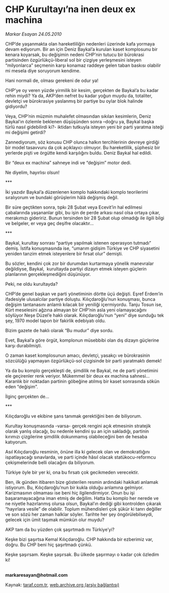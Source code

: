 # CHP Kurultayı’na inen deux ex machina

*Markar Esayan 24.05.2010*

<div class="yazi"><p>CHP’de yaşanmakta olan hareketliliğin nedenleri üzerinde kafa yormaya devam ediyorum. Bir an için Deniz Baykal’a kurulan kaset komplosunu bir kenara koyarsak, bu değişimin nedeni CHP’nin tutucu bir bürokrasi partisinden özgürlükçü-liberal sol bir çizgiye yerleşmesini isteyen “milyonlarca” seçmenin karşı konamaz raddeye gelen taban baskısı olabilir mi mesela diye soruyorum kendime.</p>
<p>Hani normali de, olması gerekeni de odur ya!</p>
<p>CHP’ye oy veren yüzde yirmilik bir kesim, gerçekten de Baykal’a bu kadar rehin miydi? Ya da, AKP’den nefret bu kadar yoğun muydu da, totaliter, devletçi ve bürokrasiye yaslanmış bir partiye bu oylar blok halinde gidiyordu?</p>
<p>Veya, CHP’nin müzmin muhalefet olmasından sıkılan kesimlerin, Deniz Baykal’ın özlemle beklenen düşüşünden sonra –doğru ya, Baykal başka türlü nasıl gidebilirdi ki?- iktidarı tutkuyla isteyen yeni bir parti yaratma isteği mi değişimi getirdi?</p>
<p>Zannediyorum, söz konusu CHP olunca halkın tercihlerinin devreye girdiği bir model tasavvuru da çok açıklayıcı olmuyor. Bu hareketlilik, şüphesiz bir yerlerde pişti ve örgütte kendi karşılığını buldu. Deniz Baykal hal edildi.</p>
<p>Bir “deux ex machina” sahneye indi ve “değişim” motor dedi. </p>
<p>Ne diyelim, hayırlısı olsun!</p>
<p>***</p>
<p>İki yazıdır Baykal’a düzenlenen komplo hakkındaki komplo teorilerimi sıralıyorum ve bundaki görüşlerim hâlâ değişmiş değil.</p>
<p>Bir süre geçtikten sonra, tıpkı 28 Şubat veya Ecevit’in hal edilmesi çabalarında yaşananlar gibi, bu işin de perde arkası nasıl olsa ortaya çıkar, merakımızı gideririz. Bunun tersinden bir 28 Şubat olup olmadığı ile ilgili bilgi ve belgeler, er veya geç deşifre olacaktır...</p>
<p>***</p>
<p>Baykal, kurultay sonrası “partiye yapılmak istenen operasyon tutmadı” demiş. İstifa konuşmasında ise, “umarım gidişim Türkiye ve CHP siyasetini yeniden tanzim etmek isteyenlere bir fırsat olur” demişti.</p>
<p>Bu sözler, kendini çok zor bir durumdan kurtarmaya yönelik manevralar değildiyse, Baykal,  kurultayda partiyi dizayn etmek isteyen güçlerin planlarının gerçekleşmediğini düşünüyor.</p>
<p>Peki, ne oldu kurultayda?</p>
<p>CHP’de genel başkan ve parti yönetiminin dörtte üçü değişti. Eşref Erdem’in ifadesiyle ulusalcılar partiye doluştu. Kılıçdaroğlu’nun konuşması, bunca değişim tantanasını anlamlı kılacak bir yeniliği içermiyordu. Tanju Tosun ise, Kürt meselesini ağzına almayan bir CHP’nin asla yeni olamayacağını söylüyor Neşe Düzel’e haklı olarak. Kılıçdaroğlu’nun “yeni” diye sunduğu tek şey, 1970 model tapon bir fakirlik edebiyatı oldu.</p>
<p>Bizim gazete de haklı olarak “Bu mudur” diye sordu.</p>
<p>Evet, Baykal’a göre örgüt, komplonun müsebbibi olan dış dizayn güçlerine karşı durabilmişti.</p>
<p>O zaman kaset komplosunun amacı, devletçi, yasakçı ve bürokrasinin sözcülüğü yapmayan özgürlükçü-sol çizgisinde bir parti yaratmaktı demek!</p>
<p>Ya da bu komplo gerçekleşti de, şimdilik ne Baykal, ne de parti yönetimini ele geçirenler renk veriyor. Mükemmel bir deux ex machina sahnesi... Karanlık bir noktadan partinin göbeğine atılmış bir kaset sonrasında sökün eden “değişim”.</p>
<p>İlginç gerçekten de...</p>
<p>***</p>
<p>Kılıçdaroğlu ve ekibine şans tanımak gerektiğini ben de biliyorum. </p>
<p>Kurultay konuşmasında -varsa- gerçek rengini açık etmesinin stratejik olarak yanlış olacağı, bu nedenle kendini şu an için sakladığı, partinin kırımızı çizgilerine şimdilik dokunmamış olabileceğini ben de hesaba katıyorum. </p>
<p>Asıl Kılıçdaroğlu resminin, önüne illa ki gelecek olan ve demokratlığını ispatlayacağı sınavlarda, ve parti içinde hâsıl olacak statükocu-reformcu çekişmelerinde belli olacağını da biliyorum.</p>
<p>Türkiye öyle bir yer ki, ona bu fırsatı çok gecikmeden verecektir.</p>
<p>Ben, ilk günden itibaren bize gösterilen resmin ardındaki hakikati anlamak istiyorum. Bu, Kılıçdaroğlu’nun bir kukla olduğu anlamına gelmiyor. Karizmasının olmaması ise beni hiç ilgilendirmiyor. Onun bu işi başaramayacağına iman etmiş de değilim. Hatta bu komplo her nerede ve ne niyetle hazırlanmış olursa olsun, Baykal’ın dediği gibi kontrolden çıkarak “hayırlara vesile” de olabilir. Toplum mühendisleri çok şükür ki tanrı değiller ve son sözü her zaman halklar söyler. Tarihte her şey öngörülebilseydi, gelecek için ümit taşımak mümkün olur muydu?</p>
<p>AKP tam da bu yüzden çok şaşırtmadı mı Türkiye’yi? </p>
<p>Keşke bizi şaşırtsa Kemal Kılıçdaroğlu. CHP hakkında bir ezberimiz var, doğru. Bu CHP beni hiç şaşırtmadı çünkü.</p>
<p>Keşke şaşırsam. Keşke şaşırsak. Bu ülkede şaşırmayı o kadar çok özledim ki!</p>
<p><b><br/>markaresayan@hotmail.com</b></p></div>

Kaynak: [taraf.com.tr](http://www.taraf.com.tr:80/markar-esayan/makale-chp-kurultayi-na-inen-deux-ex-machina.htm), [web.archive.org (arşiv bağlantısı)](http://web.archive.org/web/20100526000952/http://www.taraf.com.tr:80/markar-esayan/makale-chp-kurultayi-na-inen-deux-ex-machina.htm)
